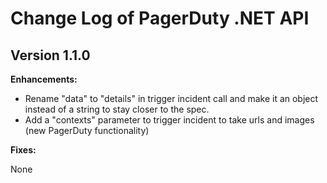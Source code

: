 # Change Log of PagerDuty .NET API

## Version 1.1.0

**Enhancements:**

- Rename "data" to "details" in trigger incident call and make it an object instead of a string to stay closer to the spec.
- Add a "contexts" parameter to trigger incident to take urls and images (new PagerDuty functionality)

**Fixes:**

None

